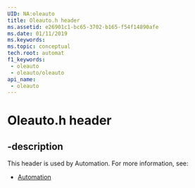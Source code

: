 ```yaml
---
UID: NA:oleauto
title: Oleauto.h header
ms.assetid: e26901c1-bc65-3702-b165-f54f14890afe
ms.date: 01/11/2019
ms.keywords: 
ms.topic: conceptual
tech.root: automat
f1_keywords:
 - oleauto
 - oleauto/oleauto
api_name:
 - oleauto
---
```


# Oleauto.h header


## -description

This header is used by Automation. For more information, see:

- [Automation](../_automat/index.md)

